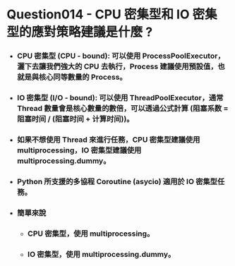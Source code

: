 Question014 - CPU 密集型和 IO 密集型的應對策略建議是什麼 ?
=====
* ### CPU 密集型 (CPU - bound): 可以使用 ProcessPoolExecutor，灑下去讓我們強大的 CPU 去執行，Process 建議使用預設值，也就是與核心同等數量的 Process。
* ### IO 密集型 (I/O - bound): 可以使用 ThreadPoolExecutor，通常 Thread 數量會是核心數量的數倍，可以透過公式計算 (阻塞系数 = 阻塞时间 / (阻塞时间 + 计算时间))。
* ### 如果不想使用 Thread 來進行任務，CPU 密集型建議使用 multiprocessing，IO 密集型建議使用 multiprocessing.dummy。
* ### Python 所支援的多協程 Coroutine (asycio) 適用於 IO 密集型任務。
* ### 簡單來說
    * ### CPU 密集型，使用 multiprocessing。
    * ### IO 密集型，使用 multiprocessing.dummy。
<br />
